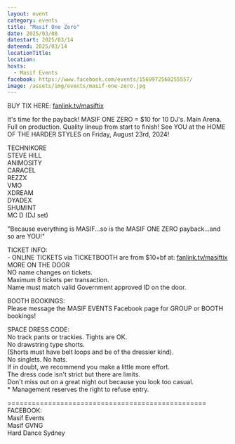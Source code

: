 ```yaml
---
layout: event
category: events
title: "Masif One Zero"
date: 2025/03/08
datestart: 2025/03/14
dateend: 2025/03/14
locationTitle:
location:
hosts:
  - Masif Events
facebook: https://www.facebook.com/events/1569972560255557/
image: /assets/img/events/masif-one-zero.jpg
---
```


BUY TIX HERE: [fanlink.tv/masiftix](https://l.facebook.com/l.php?u=http%3A%2F%2Ffanlink.tv%2Fmasiftix%3Ffbclid%3DIwZXh0bgNhZW0CMTAAAR3WSCnbRq9KePFSjU2pUdp1ym3C9g5jEplsDT6UZMJogtiOO-7n1k-pHbw_aem__ZJ4LyBxqdOzJE8wKmwUNg&h=AT1wCYiEQ1qctX4oYP0cKq8xNebKJl42Xa-wlGfJABy8RlfaWaqyzrSs9fOGD9h8ODZDhgvuD6b3X2dh0po0dy_Orq7lpoJTo78V4k5P--YpUz_7d5CIWlpXaf7rPI57EHwKdRkI2lvR6FxZPY_IHdQ&__tn__=q&c[0]=AT3oCRetmSrtVIyuYTiG9bbVAS1gYeLNle2eS1vbrgIc2ylE2LAD80smWpDjl8fA8xZwkz9T2baIjMn55zGuiz1mWg7Qk9Gapq0nKEMzIIQkpWa6cIV8G5ocpnN0XiEanqOa7cMEFFkQSD-9T-l00Tt3BGAwEXcH8U9eFA)

It's time for the payback! MASIF ONE ZERO = $10 for 10 DJ's. Main Arena. Full on production. Quality lineup from start to finish! See YOU at the HOME OF THE HARDER STYLES on Friday, August 23rd, 2024!

TECHNIKORE  
STEVE HILL  
ANIMOSITY  
CARACEL  
REZZX  
VMO  
XDREAM  
DYADEX  
SHUMINT  
MC D (DJ set)

"Because everything is MASIF...so is the MASIF ONE ZERO payback...and so are YOU!"

TICKET INFO:  
\- ONLINE TICKETS via TICKETBOOTH are from $10+bf at: [fanlink.tv/masiftix](https://l.facebook.com/l.php?u=http%3A%2F%2Ffanlink.tv%2Fmasiftix%3Ffbclid%3DIwZXh0bgNhZW0CMTAAAR3f1XIhqdc9MVjcwUxujxBpYJb-ozPWho-dl1YPS2hrWi-6bJ8ZZV-TsRM_aem_cdaLFYUyo1ikymrjUVDdiA&h=AT1wCYiEQ1qctX4oYP0cKq8xNebKJl42Xa-wlGfJABy8RlfaWaqyzrSs9fOGD9h8ODZDhgvuD6b3X2dh0po0dy_Orq7lpoJTo78V4k5P--YpUz_7d5CIWlpXaf7rPI57EHwKdRkI2lvR6FxZPY_IHdQ&__tn__=q&c[0]=AT3oCRetmSrtVIyuYTiG9bbVAS1gYeLNle2eS1vbrgIc2ylE2LAD80smWpDjl8fA8xZwkz9T2baIjMn55zGuiz1mWg7Qk9Gapq0nKEMzIIQkpWa6cIV8G5ocpnN0XiEanqOa7cMEFFkQSD-9T-l00Tt3BGAwEXcH8U9eFA)  
MORE ON THE DOOR  
NO name changes on tickets.  
Maximum 8 tickets per transaction.  
Name must match valid Government approved ID on the door.

BOOTH BOOKINGS:  
Please message the MASIF EVENTS Facebook page for GROUP or BOOTH bookings!

SPACE DRESS CODE:  
No track pants or trackies. Tights are OK.  
No drawstring type shorts.  
(Shorts must have belt loops and be of the dressier kind).  
No singlets. No hats.  
If in doubt, we recommend you make a little more effort.  
The dress code isn't strict but there are limits.  
Don't miss out on a great night out because you look too casual.  
\* Management reserves the right to refuse entry.

\=================================================  
FACEBOOK:  
Masif Events  
Masif GVNG  
Hard Dance Sydney
